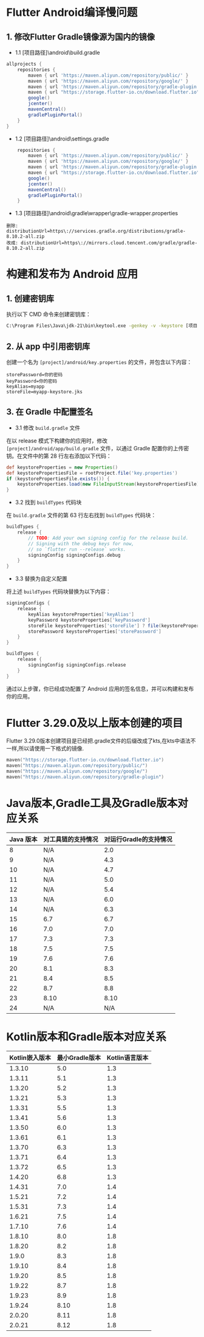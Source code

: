 
# Flutter Android编译慢问题

## 1. 修改Flutter Gradle镜像源为国内的镜像

- 1.1 [项目路径]\android\build.gradle

```groovy
allprojects {
    repositories {
        maven { url 'https://maven.aliyun.com/repository/public/' }
        maven { url 'https://maven.aliyun.com/repository/google/' }
        maven { url 'https://maven.aliyun.com/repository/gradle-plugin' }
        maven { url "https://storage.flutter-io.cn/download.flutter.io" }
        google()
        jcenter()
        mavenCentral()
        gradlePluginPortal()
    }
}
```

- 1.2 [项目路径]\android\settings.gradle

```groovy
    repositories {
        maven { url 'https://maven.aliyun.com/repository/public/' }
        maven { url 'https://maven.aliyun.com/repository/google/' }
        maven { url 'https://maven.aliyun.com/repository/gradle-plugin' }
        maven { url "https://storage.flutter-io.cn/download.flutter.io" }
        google()
        jcenter()
        mavenCentral()
        gradlePluginPortal()
    }
```
- 1.3 [项目路径]\android\gradle\wrapper\gradle-wrapper.properties

```text
删除: distributionUrl=https\://services.gradle.org/distributions/gradle-8.10.2-all.zip
改成: distributionUrl=https\://mirrors.cloud.tencent.com/gradle/gradle-8.10.2-all.zip
```

# 构建和发布为 Android 应用

## 1. 创建密钥库

执行以下 CMD 命令来创建密钥库：

```cmd
C:\Program Files\Java\jdk-21\bin\keytool.exe -genkey -v -keystore [项目]/android/app/myapp-keystore.jks -storetype JKS -keyalg RSA -keysize 2048 -validity 10000 -alias myapp
```

## 2. 从 app 中引用密钥库

创建一个名为 `[project]/android/key.properties` 的文件，并包含以下内容：

```properties
storePassword=你的密码
keyPassword=你的密码
keyAlias=myapp
storeFile=myapp-keystore.jks
```

## 3. 在 Gradle 中配置签名

- 3.1 修改 `build.gradle` 文件

在以 release 模式下构建你的应用时，修改 `[project]/android/app/build.gradle` 文件，以通过 Gradle 配置你的上传密钥。在文件中的第 28 行左右添加以下代码：

```groovy
def keystoreProperties = new Properties()
def keystorePropertiesFile = rootProject.file('key.properties')
if (keystorePropertiesFile.exists()) {
    keystoreProperties.load(new FileInputStream(keystorePropertiesFile))
}

```

- 3.2 找到 `buildTypes` 代码块

在 `build.gradle` 文件的第 63 行左右找到 `buildTypes` 代码块：

```groovy
buildTypes {
    release {
        // TODO: Add your own signing config for the release build.
        // Signing with the debug keys for now,
        // so `flutter run --release` works.
        signingConfig signingConfigs.debug
    }
}
```

- 3.3 替换为自定义配置

将上述 `buildTypes` 代码块替换为以下内容：

```groovy
signingConfigs {
    release {
        keyAlias keystoreProperties['keyAlias']
        keyPassword keystoreProperties['keyPassword']
        storeFile keystoreProperties['storeFile'] ? file(keystoreProperties['storeFile']) : null
        storePassword keystoreProperties['storePassword']
    }
}

buildTypes {
    release {
        signingConfig signingConfigs.release
    }
}
```


通过以上步骤，你已经成功配置了 Android 应用的签名信息，并可以构建和发布你的应用。

# Flutter 3.29.0及以上版本创建的项目

Flutter 3.29.0版本创建项目是已经把.gradle文件的后缀改成了kts,在kts中语法不一样,所以请使用一下格式的镜像.

```kotlin
maven("https://storage.flutter-io.cn/download.flutter.io")
maven("https://maven.aliyun.com/repository/public/")
maven("https://maven.aliyun.com/repository/google/")
maven("https://maven.aliyun.com/repository/gradle-plugin")
```

# Java版本,Gradle工具及Gradle版本对应关系

| Java 版本 | 对工具链的支持情况 | 对运行Gradle的支持情况 | 
|---------|-----------|----------------|
| 8       | N/A       | 2.0            |
| 9       | N/A       | 4.3            |
| 10      | N/A       | 4.7            |
| 11      | N/A       | 5.0            |
| 12      | N/A       | 5.4            |
| 13      | N/A       | 6.0            |
| 14      | N/A       | 6.3            |
| 15      | 6.7       | 6.7            |
| 16      | 7.0       | 7.0            |
| 17      | 7.3       | 7.3            |
| 18      | 7.5       | 7.5            |
| 19      | 7.6       | 7.6            |
| 20      | 8.1       | 8.3            |
| 21      | 8.4       | 8.5            |
| 22      | 8.7       | 8.8            |
| 23      | 8.10      | 8.10           |
| 24      | N/A       | N/A            |


# Kotlin版本和Gradle版本对应关系

| Kotlin嵌入版本 | 最小Gradle版本 | Kotlin语言版本 |
|------------|------------|------------|
| 1.3.10     | 5.0        | 1.3        |
| 1.3.11     | 5.1        | 1.3        |
| 1.3.20     | 5.2        | 1.3        |
| 1.3.21     | 5.3        | 1.3        |
| 1.3.31     | 5.5        | 1.3        |
| 1.3.41     | 5.6        | 1.3        |
| 1.3.50     | 6.0        | 1.3        |
| 1.3.61     | 6.1        | 1.3        |
| 1.3.70     | 6.3        | 1.3        |
| 1.3.71     | 6.4        | 1.3        |
| 1.3.72     | 6.5        | 1.3        |
| 1.4.20     | 6.8        | 1.3        |
| 1.4.31     | 7.0        | 1.4        |
| 1.5.21     | 7.2        | 1.4        |
| 1.5.31     | 7.3        | 1.4        |
| 1.6.21     | 7.5        | 1.4        |
| 1.7.10     | 7.6        | 1.4        |
| 1.8.10     | 8.0        | 1.8        |
| 1.8.20     | 8.2        | 1.8        |
| 1.9.0      | 8.3        | 1.8        |
| 1.9.10     | 8.4        | 1.8        |
| 1.9.20     | 8.5        | 1.8        |
| 1.9.22     | 8.7        | 1.8        |
| 1.9.23     | 8.9        | 1.8        |
| 1.9.24     | 8.10       | 1.8        |
| 2.0.20     | 8.11       | 1.8        |
| 2.0.21     | 8.12       | 1.8        |


